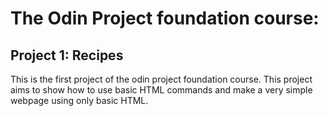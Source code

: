 # The Odin Project foundation course: 
## Project 1: Recipes   
This is the first project of the odin project foundation course.
This project aims to show how to use basic HTML commands and make a very simple webpage using only basic HTML.
